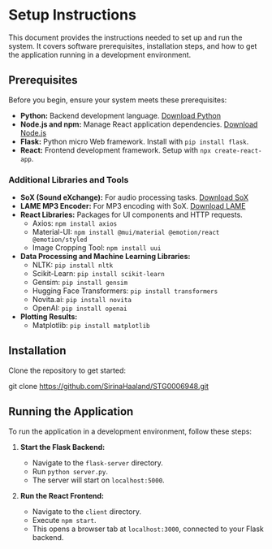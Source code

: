 # Setup Instructions

This document provides the instructions needed to set up and run the system. It covers software prerequisites, installation steps, and how to get the application running in a development environment.

## Prerequisites

Before you begin, ensure your system meets these prerequisites:

- **Python:** Backend development language. [Download Python](https://www.python.org/downloads/)
- **Node.js and npm:** Manage React application dependencies. [Download Node.js](https://nodejs.org/)
- **Flask:** Python micro Web framework. Install with `pip install flask`.
- **React:** Frontend development framework. Setup with `npx create-react-app`.

### Additional Libraries and Tools

- **SoX (Sound eXchange):** For audio processing tasks. [Download SoX](https://sourceforge.net/projects/sox/)
- **LAME MP3 Encoder:** For MP3 encoding with SoX. [Download LAME](https://www.rarewares.org/mp3-lame-libraries.php)
- **React Libraries:** Packages for UI components and HTTP requests.
  - Axios: `npm install axios`
  - Material-UI: `npm install @mui/material @emotion/react @emotion/styled`
  - Image Cropping Tool: `npm install uui`
- **Data Processing and Machine Learning Libraries:**
  - NLTK: `pip install nltk`
  - Scikit-Learn: `pip install scikit-learn`
  - Gensim: `pip install gensim`
  - Hugging Face Transformers: `pip install transformers`
  - Novita.ai: `pip install novita`
  - OpenAI: `pip install openai`
- **Plotting Results:**
  - Matplotlib: `pip install matplotlib`

## Installation

Clone the repository to get started:

git clone https://github.com/SirinaHaaland/STG0006948.git


## Running the Application

To run the application in a development environment, follow these steps:

1. **Start the Flask Backend:**
   - Navigate to the `flask-server` directory.
   - Run `python server.py`.
   - The server will start on `localhost:5000`.

2. **Run the React Frontend:**
   - Navigate to the `client` directory.
   - Execute `npm start`.
   - This opens a browser tab at `localhost:3000`, connected to your Flask backend.
